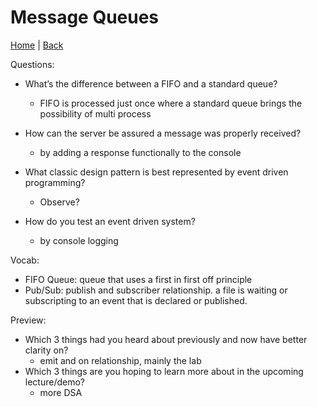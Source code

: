 # Message Queues
[Home](/README.md) | [Back](/401-main/401TableofContents.md)

Questions:

- What’s the difference between a FIFO and a standard queue?
  - FIFO is processed just once where a standard queue brings the possibility of multi process

- How can the server be assured a message was properly received?
  - by adding a response functionally to the console

- What classic design pattern is best represented by event driven programming?
  - Observe?

- How do you test an event driven system?
  - by console logging


Vocab:

- FIFO Queue: queue that uses a first in first off principle
- Pub/Sub: publish and subscriber relationship. a file is waiting or subscripting to an event that is declared or published.

Preview:

- Which 3 things had you heard about previously and now have better clarity on?
  - emit and on relationship, mainly the lab
- Which 3 things are you hoping to learn more about in the upcoming lecture/demo?
  - more DSA

